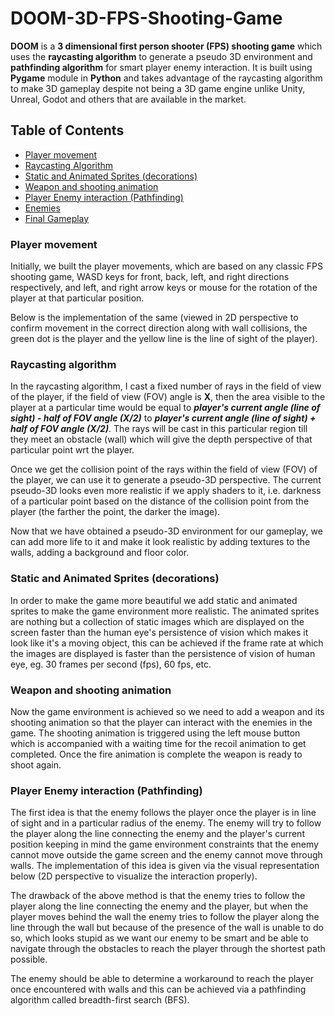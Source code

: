 # DOOM-3D-FPS-Shooting-Game
**DOOM** is a **3 dimensional first person shooter (FPS) shooting game** which uses the **raycasting algorithm** to generate a pseudo 3D environment and **pathfinding algorithm** for smart player enemy interaction. It is built using **Pygame** module in **Python** and takes advantage of the raycasting algorithm to make 3D gameplay despite not being a 3D game engine unlike Unity, Unreal, Godot and others that are available in the market.

## Table of Contents

- [Player movement](#player-movement)
- [Raycasting Algorithm](#raycasting-algorithm)
- [Static and Animated Sprites (decorations)](#static-and-animated-sprites-decorations)
- [Weapon and shooting animation](#weapon-and-shooting-animation)
- [Player Enemy interaction (Pathfinding)](#player-enemy-interaction-pathfinding)
- [Enemies](#enemies)
- [Final Gameplay](#final-gameplay)

### Player movement
Initially, we built the player movements, which are based on any classic FPS shooting game, WASD keys for front, back, left, and right directions respectively, and left, and right arrow keys or mouse for the rotation of the player at that particular position.

Below is the implementation of the same (viewed in 2D perspective to confirm movement in the correct direction along with wall collisions, the green dot is the player and the yellow line is the line of sight of the player).

### Raycasting algorithm
In the raycasting algorithm, I cast a fixed number of rays in the field of view of the player, if the field of view (FOV) angle is **X**, then the area visible to the player at a particular time would be equal to ***player's current angle (line of sight) - half of FOV angle (X/2)*** to ***player's current angle (line of sight) + half of FOV angle (X/2)***. The rays will be cast in this particular region till they meet an obstacle (wall) which will give the depth perspective of that particular point wrt the player. 

Once we get the collision point of the rays within the field of view (FOV) of the player, we can use it to generate a pseudo-3D perspective.
The current pseudo-3D looks even more realistic if we apply shaders to it, i.e. darkness of a particular point based on the distance of the collision point from the player (the farther the point, the darker the image). 

Now that we have obtained a pseudo-3D environment for our gameplay, we can add more life to it and make it look realistic by adding textures to the walls, adding a background and floor color.

### Static and Animated Sprites (decorations)
In order to make the game more beautiful we add static and animated sprites to make the game environment more realistic. The animated sprites are nothing but a collection of static images which are displayed on the screen faster than the human eye's persistence of vision which makes it look like it's a moving object, this can be achieved if the frame rate at which the images are displayed is faster than the persistence of vision of human eye, eg. 30 frames per second (fps), 60 fps, etc.

### Weapon and shooting animation
Now the game environment is achieved so we need to add a weapon and its shooting animation so that the player can interact with the enemies in the game. The shooting animation is triggered using the left mouse button which is accompanied with a waiting time for the recoil animation to get completed. Once the fire animation is complete the weapon is ready to shoot again.

### Player Enemy interaction (Pathfinding)
The first idea is that the enemy follows the player once the player is in line of sight and in a particular radius of the enemy. The enemy will try to follow the player along the line connecting the enemy and the player's current position keeping in mind the game environment constraints that the enemy cannot move outside the game screen and the enemy cannot move through walls. The implementation of this idea is given via the visual representation below (2D perspective to visualize the interaction properly).

The drawback of the above method is that the enemy tries to follow the player along the line connecting the enemy and the player, but when the player moves behind the wall the enemy tries to follow the player along the line through the wall but because of the presence of the wall is unable to do so, which looks stupid as we want our enemy to be smart and be able to navigate through the obstacles to reach the player through the shortest path possible. 

The enemy should be able to determine a workaround to reach the player once encountered with walls and this can be achieved via a pathfinding algorithm called breadth-first search (BFS).
